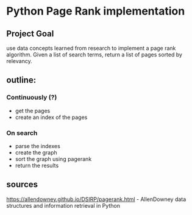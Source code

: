 # Python Page Rank implementation

## Project Goal

use data concepts learned from research to implement a page rank algorithm. Given a list of search terms, return a list of pages sorted by relevancy.

## outline:

### Continuously (?)
- get the pages
- create an index of the pages

### On search
- parse the indexes
- create the graph
- sort the graph using pagerank
- return the results

## sources

https://allendowney.github.io/DSIRP/pagerank.html - AllenDowney data structures and information retrieval in Python
